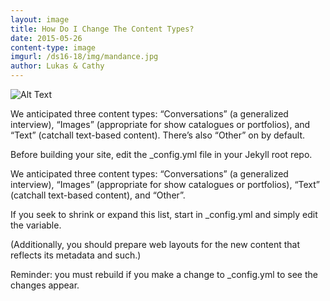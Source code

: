 ```yaml
---
layout: image
title: How Do I Change The Content Types?
date: 2015-05-26
content-type: image
imgurl: /ds16-18/img/mandance.jpg
author: Lukas & Cathy
---
```


![Alt Text](/ds16-18/img/mandance.jpg)

We anticipated three content types: “Conversations” (a generalized interview), “Images” (appropriate for show catalogues or portfolios), and “Text” (catchall text-based content). There’s also “Other” on by default. 

Before building your site, edit the _config.yml file in your Jekyll root repo.

We anticipated three content types: “Conversations” (a generalized interview), “Images” (appropriate for show catalogues or portfolios), “Text” (catchall text-based content), and “Other”.

If you seek to shrink or expand this list, start in _config.yml and simply edit the variable. 

(Additionally, you should prepare web layouts for the new content that reflects its metadata and such.)

Reminder: you must rebuild if you make a change to _config.yml to see the changes appear. 
